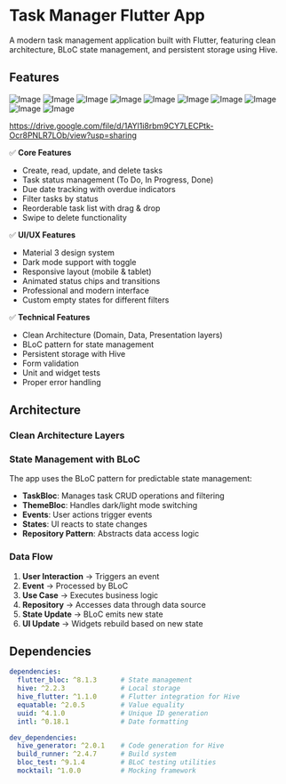 # Task Manager Flutter App

A modern task management application built with Flutter, featuring clean architecture, BLoC state management, and persistent storage using Hive.

## Features
![Image](https://github.com/user-attachments/assets/f128ce96-e547-456d-8759-29d2702f30df)
![Image](https://github.com/user-attachments/assets/ff1de175-7906-44c4-a791-aa697cb16639)
![Image](https://github.com/user-attachments/assets/6e68a72e-fa54-4b7b-9ed8-95deed533780)
![Image](https://github.com/user-attachments/assets/12eeb616-4b8d-4c22-8c43-5ed69bd5d096)
![Image](https://github.com/user-attachments/assets/0057dfa2-2419-43bf-b1b7-5ea7dc0623e8)
![Image](https://github.com/user-attachments/assets/d07b2b60-979b-41ef-a58e-5122b348b275)
![Image](https://github.com/user-attachments/assets/016aa2bd-052d-42eb-8ec0-7817a4586977)
![Image](https://github.com/user-attachments/assets/3acdca58-10de-4550-b753-41b48ff32d8a)
![Image](https://github.com/user-attachments/assets/f07d356f-562d-4ca1-a14b-9acf84d09913)
![Image](https://github.com/user-attachments/assets/1f8dc333-1ab4-4577-8352-3467a5c957ed)

https://drive.google.com/file/d/1AYl1i8rbm9CY7LECPtk-Ocr8PNLR7LOb/view?usp=sharing

✅ **Core Features**
- Create, read, update, and delete tasks
- Task status management (To Do, In Progress, Done)
- Due date tracking with overdue indicators
- Filter tasks by status
- Reorderable task list with drag & drop
- Swipe to delete functionality

✅ **UI/UX Features**
- Material 3 design system
- Dark mode support with toggle
- Responsive layout (mobile & tablet)
- Animated status chips and transitions
- Professional and modern interface
- Custom empty states for different filters

✅ **Technical Features**
- Clean Architecture (Domain, Data, Presentation layers)
- BLoC pattern for state management
- Persistent storage with Hive
- Form validation
- Unit and widget tests
- Proper error handling

## Architecture

### Clean Architecture Layers

### State Management with BLoC

The app uses the BLoC pattern for predictable state management:

- **TaskBloc**: Manages task CRUD operations and filtering
- **ThemeBloc**: Handles dark/light mode switching
- **Events**: User actions trigger events
- **States**: UI reacts to state changes
- **Repository Pattern**: Abstracts data access logic

### Data Flow

1. **User Interaction** → Triggers an event
2. **Event** → Processed by BLoC
3. **Use Case** → Executes business logic
4. **Repository** → Accesses data through data source
5. **State Update** → BLoC emits new state
6. **UI Update** → Widgets rebuild based on new state

## Dependencies
```yaml
dependencies:
  flutter_bloc: ^8.1.3      # State management
  hive: ^2.2.3              # Local storage
  hive_flutter: ^1.1.0      # Flutter integration for Hive
  equatable: ^2.0.5         # Value equality
  uuid: ^4.1.0              # Unique ID generation
  intl: ^0.18.1             # Date formatting

dev_dependencies:
  hive_generator: ^2.0.1    # Code generation for Hive
  build_runner: ^2.4.7      # Build system
  bloc_test: ^9.1.4         # BLoC testing utilities
  mocktail: ^1.0.0          # Mocking framework

